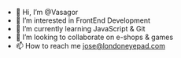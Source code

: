 - 👋 Hi, I’m @Vasagor
- 👀 I’m interested in FrontEnd Development
- 🌱 I’m currently learning JavaScript & Git
- 💞️ I’m looking to collaborate on e-shops & games
- 📫 How to reach me jose@londoneyepad.com

<!---
Vasagor/Vasagor is a ✨ special ✨ repository because its `README.md` (this file) appears on your GitHub profile.
You can click the Preview link to take a look at your changes.
--->
